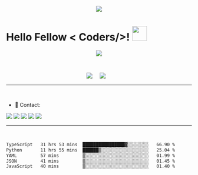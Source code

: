 <p align="center">
  <img src="https://capsule-render.vercel.app/api?type=waving&color=gradient&height=90"/>
</p>

<h1> Hello Fellow < Coders/>! <img src = "https://raw.githubusercontent.com/MartinHeinz/MartinHeinz/master/wave.gif" width = 40> </h1>

<p align='center'>
<img src="https://readme-typing-svg.herokuapp.com?color=%2336BCF7&size=25&center=true&vCenter=true&width=433&height=75&lines=I'm+Felipe+Adeildo;Computer+Science+Student;@sr-pato">
</p>

<br>

<p align='center'>
<img src="https://komarev.com/ghpvc/?username=felipeadeildo">&nbsp;&nbsp;&nbsp;&nbsp;
<img src="https://img.shields.io/github/followers/felipeadeildo?style=social">&nbsp;&nbsp;&nbsp;&nbsp;
</p>


<hr>
<br>

- 📱 Contact:

<a href="https://linkedin.com/in/felipe.adeildo"><img src="https://img.shields.io/badge/LinkedIn-0077B5?style=for-the-badge&logo=linkedin&logoColor=white"></a>
<a href="mailto:oie.eu.sou.um@gmail.com"><img src="https://img.shields.io/badge/Gmail-D14836?style=for-the-badge&logo=gmail&logoColor=white"></a>
<a href="mailto:felipe.adeildo@proton.me"><img src="https://img.shields.io/badge/ProtonMail-8B89CC?style=for-the-badge&logo=protonmail&logoColor=white"></a>
<a href="https://api.whatsapp.com/send?phone=558294011841"><img src="https://img.shields.io/badge/WhatsApp-25D366?style=for-the-badge&logo=whatsapp&logoColor=white"></a>
<a href="https://github.com/felipeadeildo"><img src="https://img.shields.io/badge/GitHub-100000?style=for-the-badge&logo=github&logoColor=white"></a>



<hr><br>
  

<!--START_SECTION:waka-->

```txt
TypeScript   31 hrs 53 mins  ████████████████▓░░░░░░░░   66.90 %
Python       11 hrs 55 mins  ██████▒░░░░░░░░░░░░░░░░░░   25.04 %
YAML         57 mins         ▒░░░░░░░░░░░░░░░░░░░░░░░░   01.99 %
JSON         41 mins         ▒░░░░░░░░░░░░░░░░░░░░░░░░   01.45 %
JavaScript   40 mins         ▒░░░░░░░░░░░░░░░░░░░░░░░░   01.40 %
```

<!--END_SECTION:waka-->
